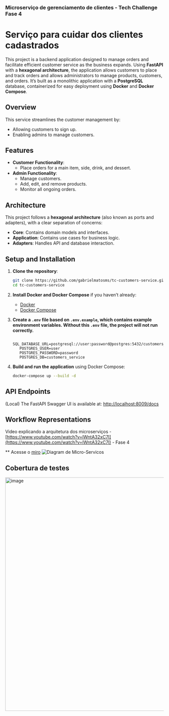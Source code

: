 ### Microserviço de gerenciamento de clientes - Tech Challenge Fase 4

# Serviço para cuidar dos clientes cadastrados

This project is a backend application designed to manage orders and facilitate efficient customer service as the business expands. Using **FastAPI** with a **hexagonal architecture**, the application allows customers to place and track orders and allows administrators to manage products, customers, and orders. It’s built as a monolithic application with a **PostgreSQL** database, containerized for easy deployment using **Docker** and **Docker Compose**.

## Overview

This service streamlines the customer management by:

- Allowing customers to sign up.
- Enabling admins to manage customers.

## Features

- **Customer Functionality**:
  - Place orders for a main item, side, drink, and dessert.
- **Admin Functionality**:
  - Manage customers.
  - Add, edit, and remove products.
  - Monitor all ongoing orders.

## Architecture

This project follows a **hexagonal architecture** (also known as ports and adapters), with a clear separation of concerns:

- **Core**: Contains domain models and interfaces.
- **Application**: Contains use cases for business logic.
- **Adapters**: Handles API and database interaction.

## Setup and Installation

1. **Clone the repository**:

   ```bash
   git clone https://github.com/gabrielmatosms/tc-customers-service.git
   cd tc-customers-service
   ```

2. **Install Docker and Docker Compose** if you haven’t already:

   - [Docker](https://docs.docker.com/get-docker/)
   - [Docker Compose](https://docs.docker.com/compose/install/)

3. **Create a ``.env`` file based on ``.env.example``, which contains example environment variables. Without this ``.env`` file, the project will not run correctly.**

   ```
      SQL_DATABASE_URL=postgresql://user:password@postgres:5432/customers_service
      POSTGRES_USER=user
      POSTGRES_PASSWORD=password
      POSTGRES_DB=customers_service
   ```

4. **Build and run the application** using Docker Compose:

   ```bash
   docker-compose up --build -d
   ```

## API Endpoints

(Local) The FastAPI Swagger UI is available at: [http://localhost:8009/docs](http://localhost:8009/docs)

## Workflow Representations

Video explicando a arquitetura dos microserviços - [https://www.youtube.com/watch?v=lWntA32xC7I](https://www.youtube.com/watch?v=lWntA32xC7I) - Fase 4

** Acesse o [miro](https://miro.com/app/board/uXjVIy2LsaY=/)
![Diagram de Micro-Servicos](https://github.com/user-attachments/assets/0ea2dc40-3047-4001-88b7-61858c7c9bc9)

## Cobertura de testes
<img width="741" alt="image" src="https://github.com/user-attachments/assets/2aab5f3f-a62b-4316-afc8-03e6a82de94c" />
